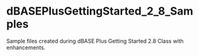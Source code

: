 dBASEPlusGettingStarted_2_8_Samples
===================================

Sample files created during dBASE Plus Getting Started 2.8 Class with enhancements.